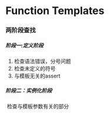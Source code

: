 # Function Templates

### 两阶段查找

##### 阶段一:定义阶段

1. 检查语法错误，分号问题
2. 检查未定义的符号
3. 与模板无关的assert

##### 阶段二：实例化阶段

​	检查与模板参数有关的部分


